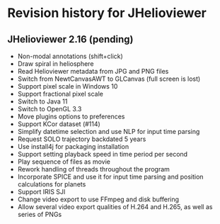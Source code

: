 
# Revision history for JHelioviewer

## JHelioviewer 2.16 (pending)

- Non-modal annotations (shift+click)
- Draw spiral in heliosphere
- Read Helioviewer metadata from JPG and PNG files
- Switch from NewtCanvasAWT to GLCanvas (full screen is lost)
- Support pixel scale in Windows 10
- Support fractional pixel scale
- Switch to Java 11
- Switch to OpenGL 3.3
- Move plugins options to preferences
- Support KCor dataset (#114)
- Simplify datetime selection and use NLP for input time parsing
- Request SOLO trajectory backdated 5 years
- Use install4j for packaging installation
- Support setting playback speed in time period per second
- Play sequence of files as movie
- Rework handling of threads throughout the program
- Incorporate SPICE and use it for input time parsing and position calculations for planets
- Support IRIS SJI
- Change video export to use FFmpeg and disk buffering
- Allow several video export qualities of H.264 and H.265, as well as series of PNGs
